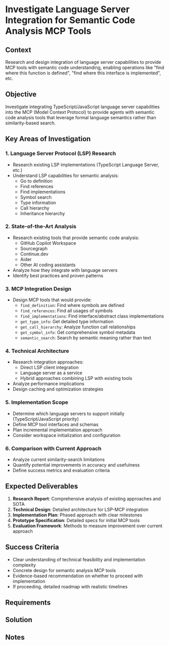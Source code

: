 # Investigate Language Server Integration for Semantic Code Analysis MCP Tools

## Context

Research and design integration of language server capabilities to provide MCP tools with semantic code understanding, enabling operations like "find where this function is defined", "find where this interface is implemented", etc.

## Objective

Investigate integrating TypeScript/JavaScript language server capabilities into the MCP (Model Context Protocol) to provide agents with semantic code analysis tools that leverage formal language semantics rather than similarity-based search.

## Key Areas of Investigation

### 1. Language Server Protocol (LSP) Research
- Research existing LSP implementations (TypeScript Language Server, etc.)
- Understand LSP capabilities for semantic analysis:
  - Go to definition
  - Find references
  - Find implementations
  - Symbol search
  - Type information
  - Call hierarchy
  - Inheritance hierarchy

### 2. State-of-the-Art Analysis
- Research existing tools that provide semantic code analysis:
  - GitHub Copilot Workspace
  - Sourcegraph
  - Continue.dev
  - Aider
  - Other AI coding assistants
- Analyze how they integrate with language servers
- Identify best practices and proven patterns

### 3. MCP Integration Design
- Design MCP tools that would provide:
  - `find_definition`: Find where symbols are defined
  - `find_references`: Find all usages of symbols
  - `find_implementations`: Find interface/abstract class implementations
  - `get_type_info`: Get detailed type information
  - `get_call_hierarchy`: Analyze function call relationships
  - `get_symbol_info`: Get comprehensive symbol metadata
  - `semantic_search`: Search by semantic meaning rather than text

### 4. Technical Architecture
- Research integration approaches:
  - Direct LSP client integration
  - Language server as a service
  - Hybrid approaches combining LSP with existing tools
- Analyze performance implications
- Design caching and optimization strategies

### 5. Implementation Scope
- Determine which language servers to support initially (TypeScript/JavaScript priority)
- Define MCP tool interfaces and schemas
- Plan incremental implementation approach
- Consider workspace initialization and configuration

### 6. Comparison with Current Approach
- Analyze current similarity-search limitations
- Quantify potential improvements in accuracy and usefulness
- Define success metrics and evaluation criteria

## Expected Deliverables

1. **Research Report**: Comprehensive analysis of existing approaches and SOTA
2. **Technical Design**: Detailed architecture for LSP-MCP integration
3. **Implementation Plan**: Phased approach with clear milestones
4. **Prototype Specification**: Detailed specs for initial MCP tools
5. **Evaluation Framework**: Methods to measure improvement over current approach

## Success Criteria

- Clear understanding of technical feasibility and implementation complexity
- Concrete design for semantic analysis MCP tools
- Evidence-based recommendation on whether to proceed with implementation
- If proceeding, detailed roadmap with realistic timelines

## Requirements

## Solution

## Notes
